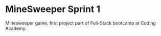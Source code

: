 # MineSweeper Sprint 1
Minesweeper game, first project part of Full-Stack bootcamp at Coding Academy.
